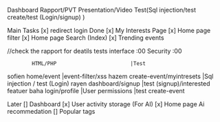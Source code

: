 Dashboard
Rapport/PVT
Presentation/Video
Test(Sql injection/test create/test (Login/signup)  )



Main Tasks
[x] redirect login Done
[x]  My Interests Page
[x]  Home page filter
[x] Home page Search (Index)
[x] Trending events

//check the rapport for deatils 
tests interface :00 
Security :00

            HTML/PHP                        |Test
 sofien     home/event                      |event-filter/xss
 hazem      create-event/myintresets        |Sql injection / test (Login)
 rayen      dashboard/signup                |test (signup)/interested featuer
 baha       login/profile                   |User permissions |test create-event

    
Later
[] Dashboard
[x] User activity storage (For AI)
[x] Home page Ai recommedation
[] Popular tags




